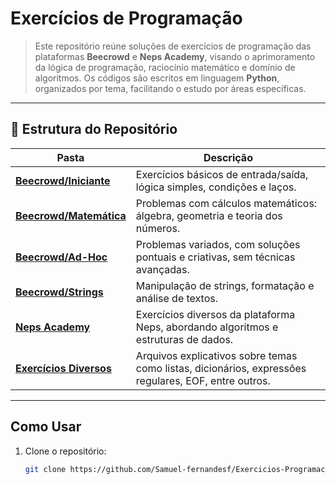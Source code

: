 # Exercícios de Programação

> Este repositório reúne soluções de exercícios de programação das plataformas **Beecrowd** e **Neps Academy**, visando o aprimoramento da lógica de programação, raciocínio matemático e domínio de algoritmos.
> Os códigos são escritos em linguagem **Python**, organizados por tema, facilitando o estudo por áreas específicas.

---
## 📂 Estrutura do Repositório

| Pasta                                  | Descrição                                                                                              |
|---------------------------------------|--------------------------------------------------------------------------------------------------------|
| [**Beecrowd/Iniciante**](./Beecrowd/Iniciante)     | Exercícios básicos de entrada/saída, lógica simples, condições e laços.                                |
| [**Beecrowd/Matemática**](./Beecrowd/Matemática)   | Problemas com cálculos matemáticos: álgebra, geometria e teoria dos números.                           |
| [**Beecrowd/Ad-Hoc**](./Beecrowd/Ad-Hoc)           | Problemas variados, com soluções pontuais e criativas, sem técnicas avançadas.                         |
| [**Beecrowd/Strings**](./Beecrowd/Strings)         | Manipulação de strings, formatação e análise de textos.                                                |
| [**Neps Academy**](./Neps%20Academy)              | Exercícios diversos da plataforma Neps, abordando algoritmos e estruturas de dados.                    |
| [**Exercícios Diversos**](./)                     | Arquivos explicativos sobre temas como listas, dicionários, expressões regulares, EOF, entre outros.  |

---
## Como Usar

1. Clone o repositório:
   ```bash
   git clone https://github.com/Samuel-fernandesf/Exercicios-Programacao.git
